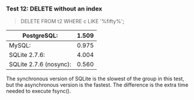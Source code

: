### Test 12: DELETE without an index



> DELETE FROM t2 WHERE c LIKE '%fifty%';



| PostgreSQL: | 1\.509 |
| --- | --- |
| MySQL: | 0\.975 |
| SQLite 2\.7\.6: | 4\.004 |
| SQLite 2\.7\.6 (nosync): | 0\.560 |



The synchronous version of SQLite is the slowest of the group in this test,
but the asynchronous version is the fastest.
The difference is the extra time needed to execute fsync().



